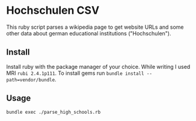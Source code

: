 # Hochschulen CSV
This ruby script parses a wikipedia page to get website URLs and some other data about german educational institutions ("Hochschulen").

## Install
Install ruby with the package manager of your choice. While writing I used MRI ``rubi 2.4.1p111``. To install gems run ``bundle install --path=vendor/bundle``.

## Usage

```
bundle exec ./parse_high_schools.rb
```
